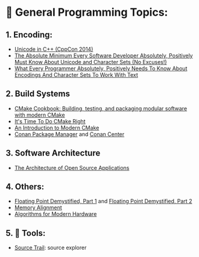 # :closed_book: General Programming Topics:

## 1. Encoding:

- [Unicode in C++ (CppCon 2014)](https://www.youtube.com/watch?v=n0GK-9f4dl8)
- [The Absolute Minimum Every Software Developer Absolutely, Positively Must Know About Unicode and Character Sets (No Excuses!)](https://www.joelonsoftware.com/2003/10/08/the-absolute-minimum-every-software-developer-absolutely-positively-must-know-about-unicode-and-character-sets-no-excuses/)
- [What Every Programmer Absolutely, Positively Needs To Know About Encodings And Character Sets To Work With Text](https://kunststube.net/encoding/)

## 2. Build Systems

- [CMake Cookbook: Building, testing, and packaging modular software with modern CMake](https://www.amazon.com/CMake-Cookbook-Building-packaging-software/dp/1788470710)
- [It's Time To Do CMake Right](https://pabloariasal.github.io/2018/02/19/its-time-to-do-cmake-right/)
- [An Introduction to Modern CMake](https://cliutils.gitlab.io/modern-cmake/)
- [Conan Package Manager](https://conan.io/) and [Conan Center](https://conan.io/center/)

## 3. Software Architecture

- [The Architecture of Open Source Applications](https://aosabook.org/en/index.html)

## 4. Others:

- [Floating Point Demystified, Part 1](https://blog.reverberate.org/2014/09/what-every-computer-programmer-should.html) and [Floating Point Demystified, Part 2](https://blog.reverberate.org/2016/02/06/floating-point-demystified-part2.html)
- [Memory Alignment](https://developer.ibm.com/technologies/systems/articles/pa-dalign/)
- [Algorithms for Modern Hardware](https://en.algorithmica.org/hpc/)

## 5. :hammer: Tools:

- [Source Trail](https://www.sourcetrail.com/): source explorer

